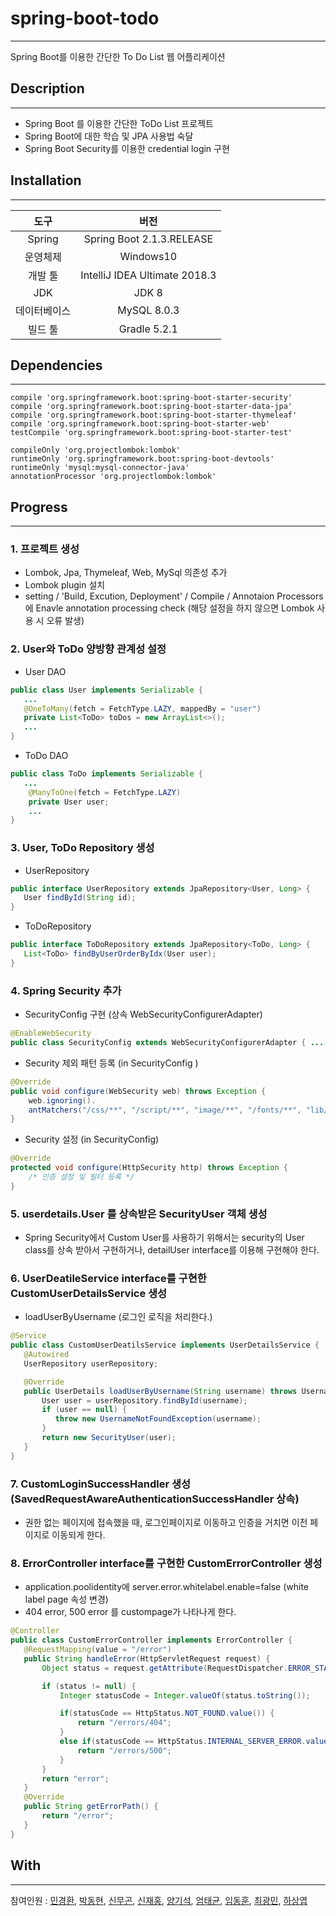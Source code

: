 # spring-boot-todo

---

Spring Boot를 이용한 간단한 To Do List 웹 어플리케이션



## Description

------

- Spring Boot 를 이용한 간단한 ToDo List 프로젝트
- Spring Boot에 대한 학습 및  JPA 사용법 숙달
- Spring Boot Security를 이용한 credential login 구현



## Installation

------

|     도구     |             버전              |
| :----------: | :---------------------------: |
|    Spring    |   Spring Boot 2.1.3.RELEASE   |
|   운영체제   |           Windows10           |
|   개발 툴    | IntelliJ IDEA Ultimate 2018.3 |
|     JDK      |             JDK 8             |
| 데이터베이스 |          MySQL 8.0.3          |
|   빌드 툴    |         Gradle 5.2.1          |



## Dependencies

------

```basic
compile 'org.springframework.boot:spring-boot-starter-security'
compile 'org.springframework.boot:spring-boot-starter-data-jpa'
compile 'org.springframework.boot:spring-boot-starter-thymeleaf'
compile 'org.springframework.boot:spring-boot-starter-web'
testCompile 'org.springframework.boot:spring-boot-starter-test'

compileOnly 'org.projectlombok:lombok'
runtimeOnly 'org.springframework.boot:spring-boot-devtools'
runtimeOnly 'mysql:mysql-connector-java'
annotationProcessor 'org.projectlombok:lombok'        
```





## Progress

------

### 1. 프로젝트 생성
- Lombok, Jpa, Thymeleaf, Web, MySql 의존성 추가
- Lombok plugin 설치
- setting / 'Build, Excution, Deployment' / Compile / Annotaion Processors에 Enavle annotation processing check (해당 설정을 하지 않으면 Lombok 사용 시 오류 발생)

### 2. User와 ToDo 양방향 관계성 설정

- User DAO

```java
public class User implements Serializable {
   ...
   @OneToMany(fetch = FetchType.LAZY, mappedBy = "user")
   private List<ToDo> toDos = new ArrayList<>();
   ...
}
```

 - ToDo DAO

 ```java
 public class ToDo implements Serializable {
 	...
     @ManyToOne(fetch = FetchType.LAZY)
     private User user;
     ...
 }
 ```

### 3. User, ToDo Repository 생성

- UserRepository

```java
public interface UserRepository extends JpaRepository<User, Long> {
   User findById(String id);
}
```

- ToDoRepository

```java
public interface ToDoRepository extends JpaRepository<ToDo, Long> {
   List<ToDo> findByUserOrderByIdx(User user);
}
```

### 4. Spring Security 추가

- SecurityConfig 구현 (상속 WebSecurityConfigurerAdapter)

```java
@EnableWebSecurity
public class SecurityConfig extends WebSecurityConfigurerAdapter { ... }
```

- Security 제외 패턴 등록 (in SecurityConfig )

```java
@Override
public void configure(WebSecurity web) throws Exception {
    web.ignoring().
    antMatchers("/css/**", "/script/**", "image/**", "/fonts/**", "lib/**", "/js/**");
}
```

- Security 설정 (in SecurityConfig)

```java
@Override
protected void configure(HttpSecurity http) throws Exception {
    /* 인증 설정 및 필터 등록 */
}
```

### 5. userdetails.User 를 상속받은 SecurityUser 객체 생성

 - Spring Security에서 Custom User를 사용하기 위해서는 security의 User class를 상속 받아서 구현하거나, detailUser interface를 이용해 구현해야 한다.

### 6. UserDeatileService interface를 구현한 CustomUserDetailsService 생성

- loadUserByUsername (로그인 로직을 처리한다.)

```java
@Service
public class CustomUserDeatilsService implements UserDetailsService {
   @Autowired
   UserRepository userRepository;

   @Override
   public UserDetails loadUserByUsername(String username) throws UsernameNotFoundException {
       User user = userRepository.findById(username);
       if (user == null) {
          throw new UsernameNotFoundException(username);
       }
       return new SecurityUser(user);
   }
}
```

### 7. CustomLoginSuccessHandler 생성 (SavedRequestAwareAuthenticationSuccessHandler 상속)

- 권한 없는 페이지에 접속했을 때, 로그인페이지로 이동하고 인증을 거치면 이전 페이지로 이동되게 한다.

### 8. ErrorController interface를 구현한 CustomErrorController 생성

- application.poolidentity에 server.error.whitelabel.enable=false (white label page 속성 변경)
- 404 error, 500 error 를 custompage가 나타나게 한다.

```java
@Controller
public class CustomErrorController implements ErrorController {
   @RequestMapping(value = "/error")
   public String handleError(HttpServletRequest request) {
       Object status = request.getAttribute(RequestDispatcher.ERROR_STATUS_CODE);

       if (status != null) {
           Integer statusCode = Integer.valueOf(status.toString());

           if(statusCode == HttpStatus.NOT_FOUND.value()) {
               return "/errors/404";
           }
           else if(statusCode == HttpStatus.INTERNAL_SERVER_ERROR.value()) {
               return "/errors/500";
           }
       }
       return "error";
   }
   @Override
   public String getErrorPath() {
       return "/error";
   }
}
```



## With

------

참여인원 : [민경환](https://www.github.com/ber01), [박동현](https://www.github.com/pdh6547), [신무곤](https://www.github.com/mkshin96), [신재홍](https://www.github.com/woghd9072), [양기석](https://www.github.com/yks095), [엄태균](https://www.github.com/etg6550), [임동훈](https://www.github.com/dongh9508), [최광민](https://www.github.com/rhkd4560), [하상엽](https://www.github.com/hagome0)
